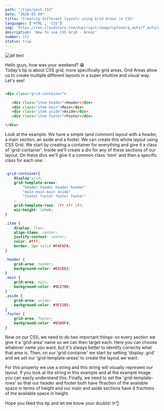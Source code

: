 ```yaml
---
path: "/tips/post-152"
date: "2020-03-09"
title: "Creating different layouts using Grid Areas in CSS"
languages: ['HTML', 'CSS']
img: 'https://res.cloudinary.com/duejrcpct/image/upload/q_auto/f_auto/w_1000/v1588143360/tips/152-1_oorzh3.png'
description: 'How to use CSS Grid - Areas'
number: 152
status: true
---
```


![alt text](https://res.cloudinary.com/duejrcpct/image/upload/q_auto/f_auto/w_1000/v1588143359/tips/152-2_jpgy63.png "CSS Grid Areas")

Hello guys, how was your weekend? 😁  
Today's tip is about CSS grid, more specifically grid areas. Grid Areas allow us to create multiple different layouts in a super intuitive and visual way. Let's see!

 ```html
 
 <div class="grid-container">

    <div class="item header">Header</div>
    <div class="item main">Main</div>
    <div class="item aside">Aside</div>
    <div class="item footer">Footer</div>

</div>

 ```

Look at the example. We have a simple (and common) layout with a header, a main section, an aside and a footer. We can create this whole layout using CSS Grid. We start by creating a container for everything and give it a class of 'grid-container'. Inside we'll create a div for any of these sections of our layout. On these divs we'll give it a common class 'item' and then a specific class for each one.

```css

.grid-container{
    display:grid;
    grid-template-areas:
        "header header header header"
        "main main main aside"
        "footer footer footer footer"
    ;
    grid-template-rows: 1fr 4fr 1fr;
    min-height: 100vh;
}

.item {
    display: flex;
    align-items: center;
    justify-content: center;
    color: #fff;
    border: 5px solid #FAFAFA;
}

.header {
    grid-area: header;
    background-color: #E91E63;
}
.main {
    grid-area: main;
    background-color: #9C27B0;
}
.aside {
    grid-area: aside;
    background-color: #3F51B5;
}
.footer {
    grid-area: footer;
    background-color: #03A9F4;
}

```

Now on our CSS, we need to do two important things: on every section we give it a 'grid-area' name so we can then target each. Here you can choose whatever name you want, but it's always better to identify correctly what that area is. Then, on our 'grid-container' we start by setting 'display: grid' and we set our 'grid-template-areas' to create the layout we want.

For this property we use a string and this string will visually represent our layout. If you look at the string in this example and at the example image you can easily understand this.
Finally, we need to set the 'grid-template-rows' so that our header and footer both have 1fraction of the available space in terms of height and our main and aside sections have 4 fractions of the available space in height.

Hope you liked this tip and let me know your doubts! 🤓👌
